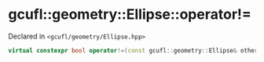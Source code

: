 # gcufl::geometry::Ellipse::operator!=
Declared in `<gcufl/geometry/Ellipse.hpp>`
```cpp
virtual constexpr bool operator!=(const gcufl::geometry::Ellipse& other) const noexcept;
```
